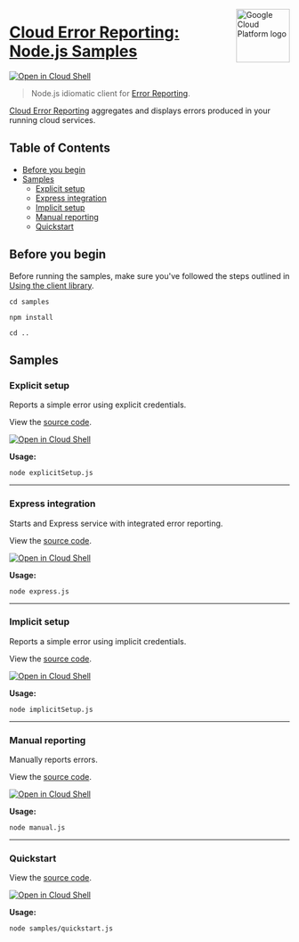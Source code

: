 [//]: # "This README.md file is auto-generated, all changes to this file will be lost."
[//]: # "To regenerate it, use `python -m synthtool`."
<img src="https://avatars2.githubusercontent.com/u/2810941?v=3&s=96" alt="Google Cloud Platform logo" title="Google Cloud Platform" align="right" height="96" width="96"/>

# [Cloud Error Reporting: Node.js Samples](https://github.com/googleapis/nodejs-error-reporting)

[![Open in Cloud Shell][shell_img]][shell_link]

> Node.js idiomatic client for [Error Reporting][product-docs].

[Cloud Error Reporting](https://cloud.google.com/error-reporting/docs/) aggregates and displays errors produced in your running cloud services.

## Table of Contents

* [Before you begin](#before-you-begin)
* [Samples](#samples)
  * [Explicit setup](#explicit-setup)
  * [Express integration](#express-integration)
  * [Implicit setup](#implicit-setup)
  * [Manual reporting](#manual-reporting)
  * [Quickstart](#quickstart)

## Before you begin

Before running the samples, make sure you've followed the steps outlined in
[Using the client library](https://github.com/googleapis/nodejs-error-reporting#using-the-client-library).

`cd samples`

`npm install`

`cd ..`

## Samples



### Explicit setup

Reports a simple error using explicit credentials.

View the [source code](https://github.com/googleapis/nodejs-error-reporting/blob/main/samples/explicitSetup.js).

[![Open in Cloud Shell][shell_img]](https://console.cloud.google.com/cloudshell/open?git_repo=https://github.com/googleapis/nodejs-error-reporting&page=editor&open_in_editor=samples/explicitSetup.js,samples/README.md)

__Usage:__


`node explicitSetup.js`


-----




### Express integration

Starts and Express service with integrated error reporting.

View the [source code](https://github.com/googleapis/nodejs-error-reporting/blob/main/samples/express.js).

[![Open in Cloud Shell][shell_img]](https://console.cloud.google.com/cloudshell/open?git_repo=https://github.com/googleapis/nodejs-error-reporting&page=editor&open_in_editor=samples/express.js,samples/README.md)

__Usage:__


`node express.js`


-----




### Implicit setup

Reports a simple error using implicit credentials.

View the [source code](https://github.com/googleapis/nodejs-error-reporting/blob/main/samples/implicitSetup.js).

[![Open in Cloud Shell][shell_img]](https://console.cloud.google.com/cloudshell/open?git_repo=https://github.com/googleapis/nodejs-error-reporting&page=editor&open_in_editor=samples/implicitSetup.js,samples/README.md)

__Usage:__


`node implicitSetup.js`


-----




### Manual reporting

Manually reports errors.

View the [source code](https://github.com/googleapis/nodejs-error-reporting/blob/main/samples/manual.js).

[![Open in Cloud Shell][shell_img]](https://console.cloud.google.com/cloudshell/open?git_repo=https://github.com/googleapis/nodejs-error-reporting&page=editor&open_in_editor=samples/manual.js,samples/README.md)

__Usage:__


`node manual.js`


-----




### Quickstart

View the [source code](https://github.com/googleapis/nodejs-error-reporting/blob/main/samples/quickstart.js).

[![Open in Cloud Shell][shell_img]](https://console.cloud.google.com/cloudshell/open?git_repo=https://github.com/googleapis/nodejs-error-reporting&page=editor&open_in_editor=samples/quickstart.js,samples/README.md)

__Usage:__


`node samples/quickstart.js`






[shell_img]: https://gstatic.com/cloudssh/images/open-btn.png
[shell_link]: https://console.cloud.google.com/cloudshell/open?git_repo=https://github.com/googleapis/nodejs-error-reporting&page=editor&open_in_editor=samples/README.md
[product-docs]: https://cloud.google.com/error-reporting
